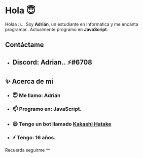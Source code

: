 # Hola 😇

<!---________________________________________________________________________________________________________________________--->
Holaa :)... Soy **Adrián**, un estudiante en Informática y me encanta programar.. Actualmente programo en **JavaScript**.


## Contáctame

<!---________________________________________________________________________________________________________________________--->

* ## Discord: Adrian.. ⚡#6708

## ✨ Acerca de mi

<!---________________________________________________________________________________________________________________________--->

* ### 😇 Me llamo: Adrián
* ### 📫 Programo en: JavaScript.
* ### 😄 Tengo un bot llamado [**Kakashi Hatake**](https://discord.com/oauth2/authorize?client_id=494266255642066965&permissions=2081422583&redirect_uri=https%3A%2F%2Fdiscord.gg%2FkvnGMFg&response_type=code&scope=bot+guilds.join)
* ### ⚡ Tengo: 16 años.

<!---________________________________________________________________________________________________________________________--->


Recuerda seguirme ^^
